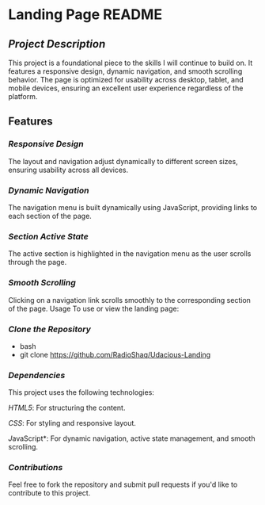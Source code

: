 # Landing Page README

## *Project Description*
This project is a foundational piece to the skills I will continue to build on. It features a responsive design, dynamic navigation, and smooth scrolling behavior. The page is optimized for usability across desktop, tablet, and mobile devices, ensuring an excellent user experience regardless of the platform.

## Features

### *Responsive Design*
The layout and navigation adjust dynamically to different screen sizes, ensuring usability across all devices.

### *Dynamic Navigation*
The navigation menu is built dynamically using JavaScript, providing links to each section of the page.

### *Section Active State*
The active section is highlighted in the navigation menu as the user scrolls through the page.

### *Smooth Scrolling*
Clicking on a navigation link scrolls smoothly to the corresponding section of the page.
Usage
To use or view the landing page:

### *Clone the Repository*

- bash 
- git clone https://github.com/RadioShaq/Udacious-Landing

### *Dependencies*

This project uses the following technologies:

*HTML5*: For structuring the content.

*CSS*: For styling and responsive layout.

*J*avaScript*: For dynamic navigation, active state management, and smooth scrolling.

### *Contributions*

Feel free to fork the repository and submit pull requests if you'd like to contribute to this project.